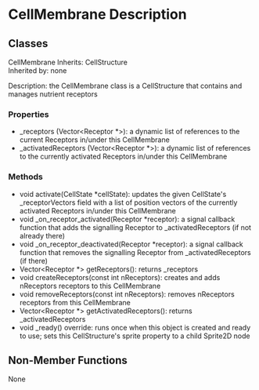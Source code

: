 # CellMembrane Description

## Classes

CellMembrane
Inherits: CellStructure  
Inherited by: none

Description: the CellMembrane class is a CellStructure that contains and manages nutrient receptors

### Properties
- _receptors (Vector\<Receptor *\>): a dynamic list of references to the current Receptors in/under this CellMembrane
- _activatedReceptors (Vector\<Receptor *\>): a dynamic list of references to the currently activated Receptors in/under this CellMembrane

### Methods
- void activate(CellState *cellState): updates the given CellState's _receptorVectors field with a list of position vectors of the currently activated Receptors in/under this CellMembrane
- void _on_receptor_activated(Receptor *receptor): a signal callback function that adds the signalling Receptor to _activatedReceptors (if not already there)
- void _on_receptor_deactivated(Receptor *receptor): a signal callback function that removes the signalling Receptor from _activatedReceptors (if there)
- Vector\<Receptor *\> getReceptors(): returns _receptors
- void createReceptors(const int nReceptors): creates and adds nReceptors receptors to this CellMembrane
- void removeReceptors(const int nReceptors): removes nReceptors receptors from this CellMembrane
- Vector\<Receptor *\> getActivatedReceptors(): returns _activatedReceptors
- void _ready() override: runs once when this object is created and ready to use; sets this CellStructure's sprite property to a child Sprite2D node

## Non-Member Functions
None
